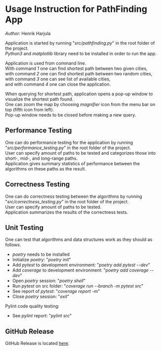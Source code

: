 # Usage Instruction for PathFinding App
*Author:* Henrik Harjula  
  
Application is started by running "*src/pathfinding.py*" in the root folder of the project.  
*Python3* and *matplotlib* library need to be installed in order to run the app.  
  
Application is used from command line.  
With command *1* one can find shortest path between two given cities,  
with command *2* one can find shortest path between two random cities,  
with command *3* one can see list of available cities,  
and with command *4* one can close the application.  
  
When querying for shortest path, application opens a pop-up window to visualize the shortest path found.  
One can zoom the map by choosing *magnifier* icon from the menu bar on top (fifth icon from left).  
Pop-up window needs to be closed before making a new query.  

## Performance Testing
One can do performance testing for the application by running "*src/performance_testing.py*" in the root folder of the project.  
User can specify amount of paths to be tested and categorizes those into short-, mid-, and long-range paths.  
Application gives summary statistics of performance between the algorithms on these paths as the result.  

## Correctness Testing
One can do correctness testing between the algorithms by running "*src/correctness_testing.py*" in the root folder of the project.  
User can specify amount of paths to be tested.  
Application summarizes the results of the correctness tests.  

## Unit Testing
One can test that algorithms and data structures work as they should as follows.
- *poetry* needs to be installed
- Initialize *poetry*: "*poetry init*"
- Add *pytest* to development environment: "*poetry add pytest --dev*"
- Add *coverage* to development environment: "*poetry add coverage --dev*"
- Open *poetry* session: "*poetry shell*"
- Run *pytest* on src folder: "*coverage run --branch -m pytest src*"
- See report of *pytest*: "*coverage report -m*"
- Close *poetry* session: "*exit*"
  
Pylint code quality testing:
- See *pylint* report: "*pylint src*"

## GitHub Release
GitHub Release is located [here](https://github.com/henkkah/pathfinding/releases/tag/release2).  
